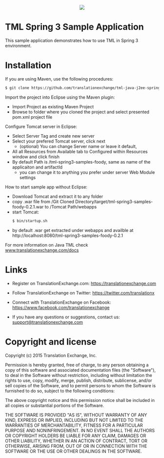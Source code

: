 <p align="center">
  <img src="https://avatars0.githubusercontent.com/u/1316274?v=3&s=200">
</p>

TML Spring 3 Sample Application
==================

This sample application demonstrates how to use TML in Spring 3 environment.

Installation
==================

If you are using Maven, use the following procedures:

```bash
$ git clone https://github.com/translationexchange/tml-java-j2ee-spring3-samples-foody.git
```

Import the project into Eclipse using the Maven plugin:
  * Import Project as existing Maven Project
  * Browse to folder where you cloned the project and select presented pom.xml project file

Configure Tomcat server in Eclipse:
  * Select Server Tag and create new server
  * Select your prefered Tomcat server, click next
    * (optional) You can change Server name or leave it default,
  * All all Resources from Available tab to Configured within Resources window and click finish
  * By default Path is /tml-spring3-samples-foody, same as name of the applicaiton and artifactId
    * you can change it to anything you prefer under server Web Module settings

How to start sample app without Eclipse:
  * Download Tomcat and extract it to any folder
  * copy .war file from /Git Cloned Directory/target/tml-spring3-samples-foody-0.2.1.war to /Tomcat Path/webapps
  * start Tomcat:
    ```bash
    $ bin/startup.sh
    ```
  * by default .war get extracted under webapps and availble at http://localhost:8080/tml-spring3-samples-foody-0.2.1


For more information on Java TML check www.translationexchange.com/docs

Links
==================

* Register on TranslationExchange.com: https://translationexchange.com

* Follow TranslationExchange on Twitter: https://twitter.com/translationx

* Connect with TranslationExchange on Facebook: https://www.facebook.com/translationexchange

* If you have any questions or suggestions, contact us: support@translationexchange.com


Copyright and license
==================

Copyright (c) 2015 Translation Exchange, Inc.

Permission is hereby granted, free of charge, to any person obtaining
a copy of this software and associated documentation files (the
"Software"), to deal in the Software without restriction, including
without limitation the rights to use, copy, modify, merge, publish,
distribute, sublicense, and/or sell copies of the Software, and to
permit persons to whom the Software is furnished to do so, subject to
the following conditions:

The above copyright notice and this permission notice shall be
included in all copies or substantial portions of the Software.

THE SOFTWARE IS PROVIDED "AS IS", WITHOUT WARRANTY OF ANY KIND,
EXPRESS OR IMPLIED, INCLUDING BUT NOT LIMITED TO THE WARRANTIES OF
MERCHANTABILITY, FITNESS FOR A PARTICULAR PURPOSE AND
NONINFRINGEMENT. IN NO EVENT SHALL THE AUTHORS OR COPYRIGHT HOLDERS BE
LIABLE FOR ANY CLAIM, DAMAGES OR OTHER LIABILITY, WHETHER IN AN ACTION
OF CONTRACT, TORT OR OTHERWISE, ARISING FROM, OUT OF OR IN CONNECTION
WITH THE SOFTWARE OR THE USE OR OTHER DEALINGS IN THE SOFTWARE.
